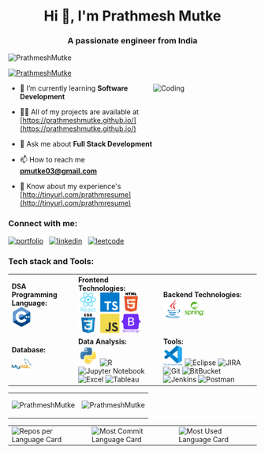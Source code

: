 
<h1 align="center">Hi 👋, I'm Prathmesh Mutke</h1>
<h3 align="center">A passionate engineer from India</h3>

<p align="left"> <img src="https://komarev.com/ghpvc/?username=PrathmeshMutke&label=Profile%20views&color=0e75b6&style=flat" alt="PrathmeshMutke" /> </p>

<p align="left"> <a href="https://github.com/ryo-ma/github-profile-trophy"><img src="https://github-profile-trophy.vercel.app/?username=PrathmeshMutke" alt="PrathmeshMutke" /></a> </p>

<img align="right" alt="Coding" width="210" height="300" src="https://media.giphy.com/media/USV0ym3bVWQJJmNu3N/giphy.gif">

- 🌱 I’m currently learning **Software Development**

- 👨‍💻 All of my projects are available at [https://prathmeshmutke.github.io/](https://prathmeshmutke.github.io/)

- 💬 Ask me about **Full Stack Development**

- 📫 How to reach me **pmutke03@gmail.com**

- 📄 Know about my experience's [http://tinyurl.com/prathmresume](http://tinyurl.com/prathmresume)

<h3 align="left">Connect with me:</h3>
<p align="left">
  <a href="https://prathmeshmutke.github.io/" target="_blank"><img src="https://cdn.jsdelivr.net/npm/simple-icons@3.0.1/icons/monster.svg" alt="portfolio" height="30" width="30" /></a>&nbsp;&nbsp;
  <a href="https://www.linkedin.com/in/prathmesh-mutke-75a5b81a9/" target="_blank"><img src="https://www.vectorlogo.zone/logos/linkedin/linkedin-tile.svg" alt="linkedin" height="30" width="30" /></a>&nbsp;&nbsp;
  <a href="https://leetcode.com/pmutke03/" target="_blank"><img src="https://cdn.jsdelivr.net/npm/simple-icons@3.0.1/icons/leetcode.svg" alt="leetcode" height="30" width="30" /></a>&nbsp;&nbsp;
</p>

<h3 align="left">Tech stack and Tools:</h3>
<table>
  <tr>
    <td>
      <strong>DSA Programming Language:</strong><br>
      <img src="https://raw.githubusercontent.com/devicons/devicon/master/icons/cplusplus/cplusplus-original.svg" alt="cplusplus" width="40" height="40"/>
    </td>
    <td>
      <strong>Frontend Technologies:</strong><br>
      <img src="https://raw.githubusercontent.com/devicons/devicon/master/icons/react/react-original-wordmark.svg" alt="ReactJS" width="40" height="40"/>
      <img src="https://raw.githubusercontent.com/devicons/devicon/master/icons/typescript/typescript-original.svg" alt="TypeScript" width="40" height="40"/>
      <img src="https://raw.githubusercontent.com/devicons/devicon/master/icons/html5/html5-original-wordmark.svg" alt="HTML5" width="40" height="40"/>
      <img src="https://raw.githubusercontent.com/devicons/devicon/master/icons/css3/css3-original-wordmark.svg" alt="CSS3" width="40" height="40"/>
      <img src="https://raw.githubusercontent.com/devicons/devicon/master/icons/javascript/javascript-original.svg" alt="JavaScript" width="40" height="40"/>
      <img src="https://raw.githubusercontent.com/devicons/devicon/master/icons/bootstrap/bootstrap-plain-wordmark.svg" alt="Bootstrap" width="40" height="40"/>
    </td>
    <td>
      <strong>Backend Technologies:</strong><br>
      <img src="https://raw.githubusercontent.com/devicons/devicon/master/icons/java/java-original.svg" alt="Java" width="40" height="40"/>
      <img src="https://raw.githubusercontent.com/devicons/devicon/master/icons/spring/spring-original-wordmark.svg" alt="Spring Boot" width="40" height="40"/>
    </td>
  </tr>
  <tr>
    <td>
      <strong>Database:</strong><br>
      <img src="https://raw.githubusercontent.com/devicons/devicon/master/icons/mysql/mysql-original-wordmark.svg" alt="MySQL" width="40" height="40"/>
    </td>
    <td>
      <strong>Data Analysis:</strong><br>
      <img src="https://raw.githubusercontent.com/devicons/devicon/master/icons/python/python-original.svg" alt="Python" width="40" height="40"/>
      <img src="https://www.r-project.org/logo/Rlogo.svg" alt="R" width="40" height="40"/>
      <img src="https://upload.wikimedia.org/wikipedia/commons/3/38/Jupyter_logo.svg" alt="Jupyter Notebook" width="40" height="40"/>
      <img src="https://cdn.cdnlogo.com/logos/m/53/microsoft-excel.svg" alt="Excel" width="40" height="40"/>
      <img src="https://cdn.cdnlogo.com/logos/t/73/tableau-software.svg" alt="Tableau" width="40" height="40"/>
    </td>
    <td>
      <strong>Tools:</strong><br>
      <img src="https://raw.githubusercontent.com/devicons/devicon/master/icons/vscode/vscode-original-wordmark.svg" alt="VS Code" width="40" height="40"/>
      <img src="https://cdn.cdnlogo.com/logos/e/57/eclipse.svg" alt="Eclipse" width="40" height="40"/>
      <img src="https://www.vectorlogo.zone/logos/atlassian_jira/atlassian_jira-icon.svg" alt="JIRA" width="40" height="40"/>
      <img src="https://www.vectorlogo.zone/logos/git-scm/git-scm-icon.svg" alt="Git" width="40" height="40"/>
      <img src="https://cdn.cdnlogo.com/logos/b/74/bitbucket-icon.svg" alt="BitBucket" width="40" height="40"/>
      <img src="https://www.vectorlogo.zone/logos/jenkins/jenkins-icon.svg" alt="Jenkins" width="40" height="40"/>
      <img src="https://www.vectorlogo.zone/logos/getpostman/getpostman-icon.svg" alt="Postman" width="40" height="40"/>
    </td>
  </tr>
</table>

<!-- GitHub Stats and Streak Stats -->
<table>
  <tr>
    <td>
      <p><img src="https://github-readme-stats.vercel.app/api?username=PrathmeshMutke&show_icons=true&locale=en" alt="PrathmeshMutke" /></p>
    </td>
    <td>
      <p><img src="https://github-readme-streak-stats.herokuapp.com/?user=PrathmeshMutke&" alt="PrathmeshMutke" /></p>
    </td>
  </tr>
</table>

<!-- GitHub Profile Summary Cards -->
<table>
  <tr>
    <td>
      <!-- Repos per Language Card -->
      <img src="http://github-profile-summary-cards.vercel.app/api/cards/repos-per-language?username=PrathmeshMutke&theme=default" alt="Repos per Language Card" />
    </td>
    <td>
      <!-- Most Commit Language Card -->
      <img src="http://github-profile-summary-cards.vercel.app/api/cards/most-commit-language?username=PrathmeshMutke&theme=default" alt="Most Commit Language Card" />
    </td>
    <td>
      <!-- Most Used Language Card -->
      <img align="left" src="https://github-readme-stats.vercel.app/api/top-langs?username=PrathmeshMutke&show_icons=true&locale=en&layout=compact" alt="Most Used Language Card" />
    </td>
  </tr>
</table>
